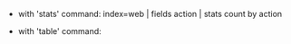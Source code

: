 * with 'stats' command:
    index=web | fields action | stats count by action

* with 'table' command:
